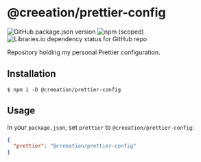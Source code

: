 # @creeation/prettier-config

![GitHub package.json version](https://img.shields.io/github/package-json/v/creeation/prettier-config?style=flat-square)
![npm (scoped)](https://img.shields.io/npm/v/@creeation/prettier-config?style=flat-square)
![Libraries.io dependency status for GitHub repo](https://img.shields.io/librariesio/github/creeation/prettier-config?style=flat-square)

Repository holding my personal Prettier configuration.

## Installation

```console
$ npm i -D @creeation/prettier-config
```

## Usage

In your `package.json`, set `prettier` to `@creeation/prettier-config`:

```json
{
  "prettier": "@creeation/prettier-config"
}
```
